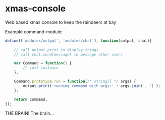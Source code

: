 xmas-console
============
Web based xmas console to keep the raindeers at bay

Example command-module:

```js
define(['modules/output', 'modules/chat'], function(output, chat){
	
	// call output.print to display things
	// call chat.send(message) to message other users 

	var Command = function() {
		// init instance
	};

	Command.prototype.run = function(/* string[] */ args) {
		output.print('running command with args:' + args.join(', ') );
	};

	return Command;
});
```

THE BRAIN! The brain...